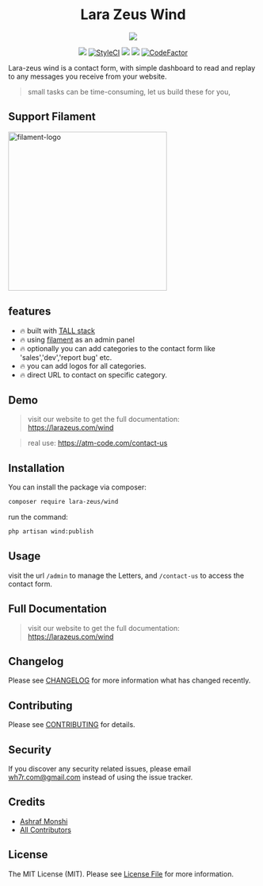 <h1 align="center">Lara Zeus Wind</h1>

<p align="center">
<a href="https://larazeus.com"><img src="https://larazeus.com/images/zeus-wind-banner.png" /></a>
</p>

<p align="center">
<a href="https://packagist.org/packages/lara-zeus/wind"><img src="https://img.shields.io/packagist/v/lara-zeus/wind?style=flat-square" /></a>
<a href="https://github.styleci.io/repos/438676758?branch=main"><img src="https://github.styleci.io/repos/438676758/shield?branch=main" alt="StyleCI"></a>
<a href="https://packagist.org/packages/lara-zeus/wind"><img src="https://img.shields.io/packagist/dt/lara-zeus/wind?style=flat-square" /></a>
<a href="https://github.com/lara-zeus/wind"><img src="https://img.shields.io/github/stars/lara-zeus/wind?style=flat-square" /></a>
<a href="https://www.codefactor.io/repository/github/lara-zeus/wind"><img src="https://www.codefactor.io/repository/github/lara-zeus/wind/badge" alt="CodeFactor" /></a>
</p>

Lara-zeus wind is a contact form, with simple dashboard to read and replay to any messages you receive from your website.
>small tasks can be time-consuming, let us build these for you,

## Support Filament

<a href="https://github.com/sponsors/danharrin">
<img width="320" alt="filament-logo" src="https://filamentadmin.com/images/sponsor-banner.jpg">
</a>

## features
- 🔥 built with [TALL stack](https://tallstack.dev/)
- 🔥 using [filament](https://filamentadmin.com) as an admin panel
- 🔥 optionally you can add categories to the contact form like 'sales','dev','report bug' etc.
- 🔥 you can add logos for all categories.
- 🔥 direct URL to contact on specific category.

## Demo

> visit our website to get the full documentation: https://larazeus.com/wind

> real use: https://atm-code.com/contact-us

## Installation

You can install the package via composer:

```bash
composer require lara-zeus/wind
```

run the command:

```bash
php artisan wind:publish
```

## Usage

visit the url `/admin` to manage the Letters, and `/contact-us` to access the contact form.

## Full Documentation

> visit our website to get the full documentation: https://larazeus.com/wind

## Changelog

Please see [CHANGELOG](CHANGELOG.md) for more information what has changed recently.

## Contributing

Please see [CONTRIBUTING](CONTRIBUTING.md) for details.

## Security

If you discover any security related issues, please email wh7r.com@gmail.com instead of using the issue tracker.

## Credits

-   [Ashraf Monshi](https://github.com/atmonshi)
-   [All Contributors](../../contributors)

## License

The MIT License (MIT). Please see [License File](LICENSE.md) for more information.
